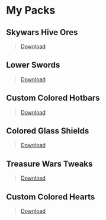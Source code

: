 # My Packs

## Skywars Hive Ores
>[Download](./skywarshiveores.html)

## Lower Swords
>[Download](./lowerswords.html)

## Custom Colored Hotbars
>[Download](./lowerswords.html)

## Colored Glass Shields
>[Download](./coloredglassshields.html)

## Treasure Wars Tweaks
>[Download](./treasurewarstweaks.html)

## Custom Colored Hearts
>[Download](./customcoloredhearts.html)
